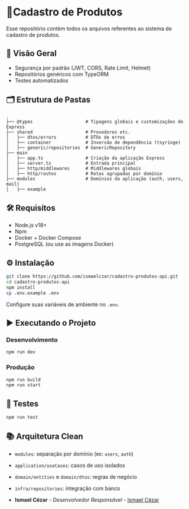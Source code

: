 # 🚀Cadastro de Produtos

Esse repositório contém todos os arquivos referentes ao sistema de cadastro de produtos.

## 📌 Visão Geral

- Segurança por padrão (JWT, CORS, Rate Limit, Helmet)
- Repositórios genéricos com TypeORM
- Testes automatizados

## 🗂️ Estrutura de Pastas

```
.
├── @types                    # Tipagens globais e customizações do Express
├── shared                    # Provedores etc.
│   ├── dtos/errors           # DTOs de erros
│   ├── container             # Inversão de dependência (tsyringe)
│   ├── generic/repositories  # GenericRepository
├── main
│   ├── app.ts                # Criação da aplicação Express
│   ├── server.ts             # Entrada principal
│   ├── http/middlewares      # Middlewares globais
│   ├── http/routes           # Rotas agrupadas por domínio
├── modules                   # Domínios da aplicação (auth, users, mail)
│   ├── example
```

## 🛠️ Requisitos

- Node.js v18+
- Npm
- Docker + Docker Compose
- PostgreSQL (ou use as imagens Docker)

## ⚙️ Instalação

```bash
git clone https://github.com/ismaelczar/cadastro-produtos-api.git
cd cadastro-produtos-api
npm install
cp .env.example .env
```

Configure suas variáveis de ambiente no `.env`.

## ▶️ Executando o Projeto

### Desenvolvimento

```bash
npm run dev
```

### Produção

```bash
npm run build
npm run start
```

## 🧪 Testes

```bash
npm run test
```



## 📚 Arquitetura Clean

- `modules`: separação por domínio (ex: `users`, `auth`)
- `application/useCases`: casos de uso isolados
- `domain/entities` e `domain/dtos`: regras de negócio
- `infra/repositories`: integração com banco


- **Ismael Cézar** - _Desenvolvedor Responsável_ - [Ismael Cézar](https://github.com/ismaelczar)
